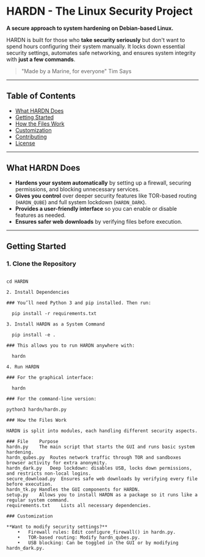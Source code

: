

# HARDN - The Linux Security Project  
**A secure approach to system hardening on Debian-based Linux.**  

HARDN is built for those who **take security seriously** but don't want to spend hours configuring their system manually. It locks down essential security settings, automates safe networking, and ensures system integrity with **just a few commands**.
> "Made by a Marine, for everyone" Tim Says
---

## Table of Contents
- [What HARDN Does](#what-hardn-does)
- [Getting Started](#getting-started)
- [How the Files Work](#how-the-files-work)
- [Customization](#customization)
- [Contributing](#contributing)
- [License](#license)

---

## What HARDN Does
- **Hardens your system automatically** by setting up a firewall, securing permissions, and blocking unnecessary services.
- **Gives you control** over deeper security features like TOR-based routing (`HARDN_QUBE`) and full system lockdown (`HARDN_DARK`).
- **Provides a user-friendly interface** so you can enable or disable features as needed.
- **Ensures safer web downloads** by verifying files before execution.

---

## Getting Started

### 1. Clone the Repository
```git clone https://github.com/YOUR_GITHUB_USERNAME/HARDN.git
```
    cd HARDN
```
2. Install Dependencies

### You’ll need Python 3 and pip installed. Then run:
```
      pip install -r requirements.txt
```
3. Install HARDN as a System Command
```
      pip install -e .
```
### This allows you to run HARDN anywhere with:
```
      hardn
```
4. Run HARDN

### For the graphical interface:
```
      hardn
```
### For the command-line version:
```
    python3 hardn/hardn.py
```
### How the Files Work

HARDN is split into modules, each handling different security aspects.

### File	Purpose
hardn.py	The main script that starts the GUI and runs basic system hardening.
hardn_qubes.py	Routes network traffic through TOR and sandboxes browser activity for extra anonymity.
hardn_dark.py	Deep lockdown: disables USB, locks down permissions, and restricts non-local logins.
secure_download.py	Ensures safe web downloads by verifying every file before execution.
hardn_tk.py	Handles the GUI components for HARDN.
setup.py	Allows you to install HARDN as a package so it runs like a regular system command.
requirements.txt	Lists all necessary dependencies.

### Customization

**Want to modify security settings?**
	•	Firewall rules: Edit configure_firewall() in hardn.py.
	•	TOR-based routing: Modify hardn_qubes.py.
	•	USB blocking: Can be toggled in the GUI or by modifying hardn_dark.py.